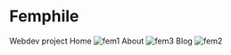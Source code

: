 # Femphile
Webdev project
Home 
![fem1](https://github.com/user-attachments/assets/796adfa1-5c9c-4889-8e00-b7cbb63eeb99)
About
![fem3](https://github.com/user-attachments/assets/0b4b9442-0c28-4ce0-833a-fec384ea3eec)
Blog
![fem2](https://github.com/user-attachments/assets/72774974-ff8e-4fc1-a004-5da526522084)

